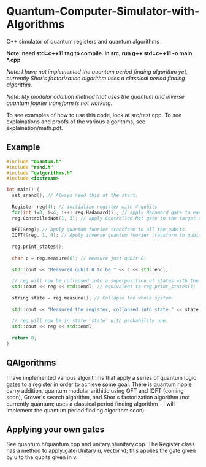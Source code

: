 # Quantum-Computer-Simulator-with-Algorithms
C++ simulator of quantum registers and quantum algorithms

**Note: need std=c++11 tag to compile. In src, run g++ std=c++11 -o main \*.cpp**

*Note: I have not implemented the quantum period finding algorithm yet, currently Shor's factorization algorithm uses a classical period finding algorithm.*

*Note: My modular addition method that uses the quantum and inverse quantum fourier transform is not working.*

To see examples of how to use this code, look at src/test.cpp. To see explainations and proofs of the various algorithms, see explaination/math.pdf.

## Example

```C++
#include "quantum.h"
#include "rand.h"
#include "qalgorithms.h"
#include <iostream>

int main() {
  set_srand(); // Always need this at the start.
  
  Register reg(4); // initialize register with 4 qubits
  for(int i=0; i<4; i++) reg.Hadamard(i); // apply Hadamard gate to each qubit
  reg.ControlledNot(1, 3); // apply Controlled-Not gate to the target qubit 3 with control qubit 1
  
  QFT(&reg); // Apply quantum fourier transform to all the qubits.
  IQFT(&reg, 1, 4); // Apply inverse quantum fourier transform to qubits 1 through 3 (4 is non inclusive)
  
  reg.print_states();
  
  char c = reg.measure(0); // measure just qubit 0;
  
  std::cout << "Measured qubit 0 to be " << c << std::endl;
  
  // reg will now be collapsed into a superposition of states with the zeroth qubit being equal to c.
  std::cout << reg << std::endl; // equivalent to reg.print_states();
  
  string state = reg.measure(); // Collapse the whole system.
  
  std::cout << "Measured the register, collapsed into state " << state << std::endl;
  
  // reg will now be in state `state` with probability one.
  std::cout << reg << std::endl;
  
  return 0;
}
```

## QAlgorithms

I have implemented various algorithms that apply a series of quantum logic gates to a register in order to achieve some goal. There is quantum ripple carry addition, quantum modular arithitic using QFT and IQFT (coming soon), Grover's search algorithm, and Shor's factorization algorithm (not currently quantum; uses a classical period finding algorithm - I will implement the quantum period finding algorithm soon).

## Applying your own gates

See quantum.h/quantum.cpp and unitary.h/unitary.cpp. The Register class has a method to apply_gate(Unitary u, vector<int> v); this applies the gate given by u to the qubits given in v.
